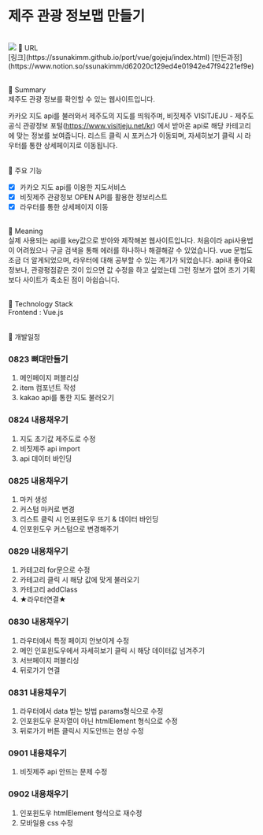# 제주 관광 정보맵 만들기
<br>
<img src="https://www.notion.so/ssunakimm/d62020c129ed4e01942e47f94221ef9e#ccd054dfc4914c8fab9f35a90ea9d9ce">
📌 URL<br>
[링크](https://ssunakimm.github.io/port/vue/gojeju/index.html)
[만든과정](https://www.notion.so/ssunakimm/d62020c129ed4e01942e47f94221ef9e)
<br><br>

📌 Summary<br>
제주도 관광 정보를 확인할 수 있는 웹사이트입니다.

카카오 지도 api를 불러와서 제주도의 지도를 띄워주며,
비짓제주 VISITJEJU - 제주도 공식 관광정보 포털(https://www.visitjeju.net/kr) 에서 받아온 api로
해당 카테고리에 맞는 정보를 보여줍니다.
리스트 클릭 시 포커스가 이동되며, 자세히보기 클릭 시 라우터를 통한 상세페이지로 이동됩니다.
<br><br>

📌 주요 기능<br>
* [x] 카카오 지도 api를 이용한 지도서비스
* [x] 비짓제주 관광정보 OPEN API를 활용한 정보리스트
* [x] 라우터를 통한 상세페이지 이동
<br><br>

📌 Meaning<br>
실제 사용되는 api를 key값으로 받아와 제작해본 웹사이트입니다.
처음이라 api사용법이 어려웠으나 구글 검색을 통해 에러를 하나하나 해결해갈 수 있었습니다.
vue 문법도 조금 더 알게되었으며, 라우터에 대해 공부할 수 있는 계기가 되었습니다.
api내 좋아요 정보나, 관광평점같은 것이 있으면 값 수정을 하고 싶었는데 그런 정보가 없어
초기 기획보다 사이트가 축소된 점이 아쉽습니다.
<br><br>

📌 Technology Stack<br>
Frontend : Vue.js
<br><br>

📌 개발일정<br>

### 0823 뼈대만들기
1. 메인페이지 퍼블리싱
2. item 컴포넌트 작성
3. kakao api를 통한 지도 불러오기

### 0824 내용채우기
1. 지도 초기값 제주도로 수정
2. 비짓제주 api import
2. api 데이터 바인딩

### 0825 내용채우기
1. 마커 생성
2. 커스텀 마커로 변경
3. 리스트 클릭 시 인포윈도우 뜨기 & 데이터 바인딩
4. 인포윈도우 커스텀으로 변경해주기

### 0829 내용채우기
1. 카테고리 for문으로 수정
2. 카테고리 클릭 시 해당 값에 맞게 불러오기
3. 카테고리 addClass
4. ★라우터연결★

### 0830 내용채우기
1. 라우터에서 특정 페이지 안보이게 수정
2. 메인 인포윈도우에서 자세히보기 클릭 시 해당 데이터값 넘겨주기
3. 서브페이지 퍼블리싱
4. 뒤로가기 연결


### 0831 내용채우기
1. 라우터에서 data 받는 방법 params형식으로 수정
2. 인포윈도우 문자열이 아닌 htmlElement 형식으로 수정
3. 뒤로가기 버튼 클릭시 지도안뜨는 현상 수정

### 0901 내용채우기
1. 비짓제주 api 안뜨는 문제 수정

### 0902 내용채우기
1. 인포윈도우 htmlElement 형식으로 재수정
2. 모바일용 css 수정
